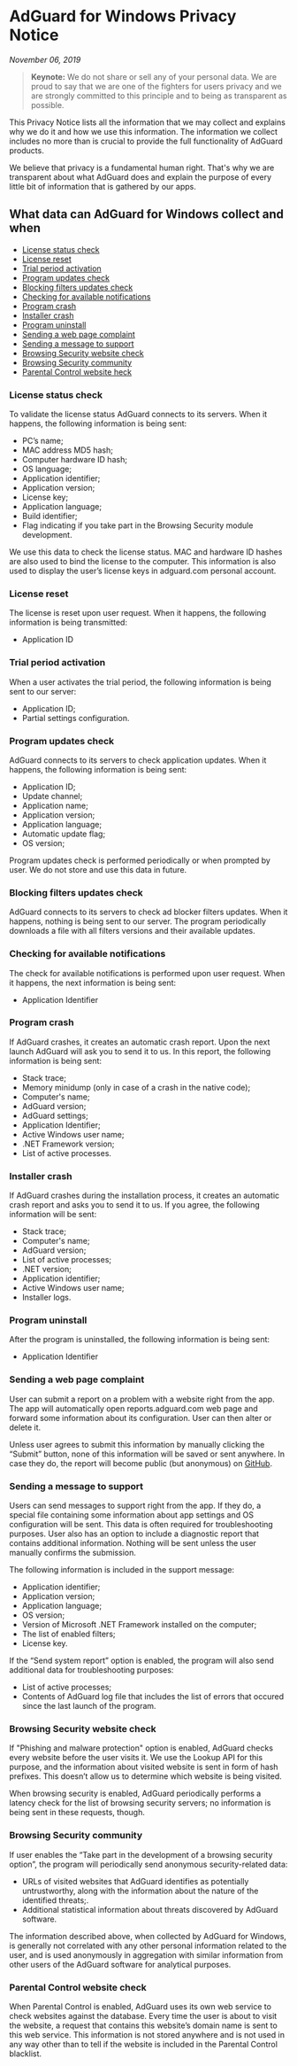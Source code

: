 # AdGuard for Windows Privacy Notice
*November 06, 2019*
> **Keynote:** We do not share or sell any of your personal data. We are proud to say that we are one of the fighters for users privacy and we are strongly committed to this principle and to being as transparent as possible.

This Privacy Notice lists all the information that we may collect and explains why we do it and how we use this information. The information we collect includes no more than is crucial to provide the full functionality of AdGuard products.

We believe that privacy is a fundamental human right. That's why we are transparent about what AdGuard does and explain the purpose of every little bit of information that is gathered by our apps.

## What data can AdGuard for Windows collect and when

* [License status check](#license-status-check)
* [License reset](#license-reset)
* [Trial period activation](#trial-period-activation)
* [Program updates check](#app-update-check)
* [Blocking filters updates check](#filters-updates-check)
* [Checking for available notifications](#notification-check)
* [Program crash](#app-crash)
* [Installer crash](#installer-crash)
* [Program uninstall](#app-uninstall)
* [Sending a web page complaint](#web-page-complaint)
* [Sending a message to support](#support-message)
* [Browsing Security website check](#browsing-security-check)
* [Browsing Security community](#browsing-security-community)
* [Parental Control website heck](#parental-control-check)

### <a id="license-status-check"></a> License status check

To validate the license status AdGuard connects to its servers. When it happens, the following information is being sent:

* PC’s name;
* MAC address MD5 hash;
* Computer hardware ID hash;
* OS language;
* Application identifier;
* Application version;
* License key;
* Application language;
* Build identifier;
* Flag indicating if you take part in the Browsing Security module development.

We use this data to check the license status. MAC and hardware ID hashes are also used to bind the license to the computer. This information is also used to display the user’s license keys in adguard.com personal account.

### <a id="license-reset"></a> License reset

The license is reset upon user request. When it happens, the following information is being transmitted:

* Application ID

### <a id="trial-period-activation"></a> Trial period activation

When a user activates the trial period, the following information is being sent to our server:

* Application ID;
* Partial settings configuration.

### <a id="app-update-check"></a> Program updates check

AdGuard connects to its servers to check application updates. When it happens, the following information is being sent:

* Application ID;
* Update channel;
* Application name;
* Application version;
* Application language;
* Automatic update flag;
* OS version;

Program updates check is performed periodically or when prompted by user. We do not store and use this data in future.

### <a id="filters-updates-check"></a> Blocking filters updates check

AdGuard connects to its servers to check ad blocker filters updates. When it happens, nothing is being sent to our server. The program periodically downloads a file with all filters versions and their available updates.

### <a id="notification-check"></a> Checking for available notifications

The check for available notifications is performed upon user request. When it happens, the next information is being sent:

* Application Identifier

### <a id="app-crash"></a> Program crash

If AdGuard crashes, it creates an automatic crash report. Upon the next launch AdGuard will ask you to send it to us. In this report, the following information is being sent:

* Stack trace;
* Memory minidump (only in case of a crash in the native code);
* Computer's name;
* AdGuard version;
* AdGuard settings;
* Application Identifier;
* Active Windows user name;
* .NET Framework version;
* List of active processes.

### <a id="installer-crash"></a> Installer crash

If AdGuard crashes during the installation process, it creates an automatic crash report and asks you to send it to us. If you agree, the following information will be sent:

* Stack trace;
* Computer's name;
* AdGuard version;
* List of active processes;
* .NET version;
* Application identifier;
* Active Windows user name;
* Installer logs.

### <a id="app-uninstall"></a> Program uninstall

After the program is uninstalled, the following information is being sent:

* Application Identifier

### <a id="web-page-complaint"></a> Sending a web page complaint

User can submit a report on a problem with a website right from the app. The app will automatically open reports.adguard.com web page and forward some information about its configuration. User can then alter or delete it.

Unless user agrees to submit this information by manually clicking the “Submit” button, none of this information will be saved or sent anywhere. In case they do, the report will become public (but anonymous) on [GitHub](https://github.com/adguardteam/adguardfilters/issues).

### <a id="support-message"></a> Sending a message to support

Users can send messages to support right from the app. If they do, a special file containing some information about app settings and OS configuration will be sent. This data is often required for troubleshooting purposes. User also has an option to include a diagnostic report that contains additional information. Nothing will be sent unless the user manually confirms the submission.

The following information is included in the support message:

* Application identifier;
* Application version;
* Application language;
* OS version;
* Version of Microsoft .NET Framework installed on the computer;
* The list of enabled filters;
* License key.

If the “Send system report” option is enabled, the program will also send additional data for troubleshooting purposes:

* List of active processes;
* Contents of AdGuard log file that includes the list of errors that occured since the last launch of the program.

### <a id="browsing-security-check"></a> Browsing Security website check

If "Phishing and malware protection" option is enabled, AdGuard checks every website before the user visits it. We use the Lookup API for this purpose, and the information about visited website is sent in form of hash prefixes. This doesn’t allow us to determine which website is being visited.

When browsing security is enabled, AdGuard periodically performs a latency check for the list of browsing security servers; no information is being sent in these requests, though.

### <a id="browsing-security-community"></a> Browsing Security community

If user enables the “Take part in the development of a browsing security option”, the program will periodically send anonymous security-related data:

* URLs of visited websites that AdGuard identifies as potentially untrustworthy, along with the information about the nature of the identified threats;.
* Additional statistical information about threats discovered by AdGuard software.

The information described above, when collected by AdGuard for Windows, is generally not correlated with any other personal information related to the user, and is used anonymously in aggregation with similar information from other users of the AdGuard software for analytical purposes.

### <a id="parental-control-check"></a> Parental Control website check

When Parental Control is enabled, AdGuard uses its own web service to check websites against the database. Every time the user is about to visit the website, a request that contains this website’s domain name is sent to this web service. This information is not stored anywhere and is not used in any way other than to tell if the website is included in the Parental Control blacklist.
